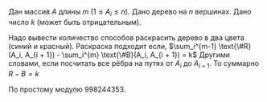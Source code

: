 Дан массив $A$ длины $m$ ($1 \le A_i \le n$).
Дано дерево на $n$ вершинах.
Дано число $k$ (может быть отрицательным).

Надо вывести количество способов раскрасить дерево в два цвета (синий и красный).
Раскраска подходит если, $\sum_i^{m-1} \text{\#R}(A_i, A_{i + 1}) - \sum_i^{m} \text{\#B}(A_i, A_{i + 1}) = k$
Другими словами, если посчитать все рёбра на путях от $A_i$ до $A_{i + 1}$. То суммарно $R - B = k$

По простому модулю $998244353$.